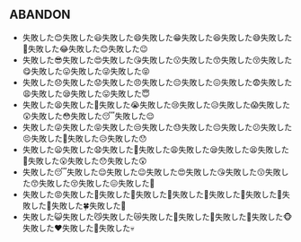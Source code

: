 ## ABANDON
- 失敗した😊失敗した😃失敗した😄失敗した😁失敗した😆失敗した😅失敗した🤣失敗した😂失敗した😊️失敗した😉
- 失敗した😎失敗した😍失敗した😘失敗した😗失敗した😙失敗した😚失敗した😋失敗した😛失敗した😜失敗した😝
- 失敗した😞失敗した😟失敗した😠失敗した😔失敗した😖失敗した😨失敗した😩失敗した😪失敗した😛️失敗した😇
- 失敗した😫失敗した😬失敗した😭失敗した😢失敗した😥失敗した😱失敗した😲失敗した😳失敗した😴失敗した😌
- 失敗した😜️失敗した😝️失敗した😒失敗した😓失敗した😔️失敗した😕失敗した😣失敗した😤失敗した😥️失敗した😯
- 失敗した😦失敗した😧失敗した🤧失敗した😩️失敗した😪️失敗した😫️失敗した😬️失敗した😮失敗した😯️失敗した😲️
- 失敗した😴️失敗した😌️失敗した😉️失敗した😍️失敗した😘️失敗した😗️失敗した😙️失敗した😚️失敗した😖️失敗した🤕
- 失敗した😡失敗した🤬失敗した🥵失敗した🥶失敗した🤑失敗した🤢失敗した🌈失敗した🌟失敗した🍀失敗した🎉
- 失敗した😺失敗した😼失敗した😿失敗した🙈失敗した🙉失敗した🙊失敗した🐵失敗した❤失敗した🤡失敗した💀

<!--
**whitehair-failure/whitehair-failure** is a ✨ _special_ ✨ repository because its `README.md` (this file) appears on your GitHub profile.

Here are some ideas to get you started:

- 🔭 I’m currently working on ...
- 🌱 I’m currently learning ...
- 👯 I’m looking to collaborate on ...
- 🤔 I’m looking for help with ...
- 💬 Ask me about ...
- 📫 How to reach me: ...
- 😄 Pronouns: ...
- ⚡ Fun fact: ...
-->
